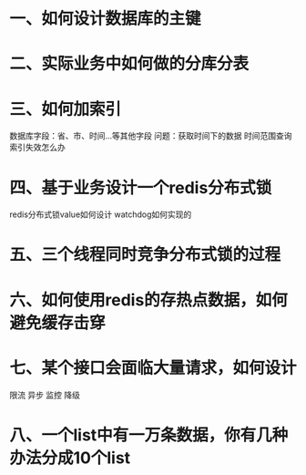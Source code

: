 一、如何设计数据库的主键
=====
二、实际业务中如何做的分库分表
====
三、如何加索引
=====
   数据库字段：省、市、时间...等其他字段
   问题：获取时间下的数据
   时间范围查询索引失效怎么办
   
四、基于业务设计一个redis分布式锁
===
redis分布式锁value如何设计
watchdog如何实现的

五、三个线程同时竞争分布式锁的过程
====

六、如何使用redis的存热点数据，如何避免缓存击穿
===

七、某个接口会面临大量请求，如何设计
===
限流
异步
监控
降级
 
八、一个list中有一万条数据，你有几种办法分成10个list
=====








